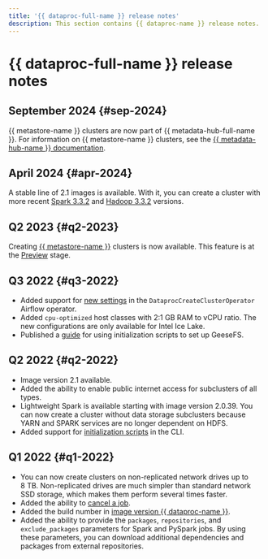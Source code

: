 ```yaml
---
title: '{{ dataproc-full-name }} release notes'
description: This section contains {{ dataproc-name }} release notes.
---
```


# {{ dataproc-full-name }} release notes

## September 2024 {#sep-2024}

{{ metastore-name }} clusters are now part of {{ metadata-hub-full-name }}. For information on {{ metastore-name }} clusters, see the [{{ metadata-hub-name }} documentation](../../metadata-hub/concepts/metastore.md).

## April 2024 {#apr-2024}

A stable line of 2.1 images is available. With it, you can create a cluster with more recent [Spark 3.3.2](https://spark.apache.org/releases/spark-release-3-3-2.html) and [Hadoop 3.3.2](https://hadoop.apache.org/docs/r3.3.2/hadoop-project-dist/hadoop-common/release/3.3.2/RELEASENOTES.3.3.2.html) versions.

## Q2 2023 {#q2-2023}

Creating [{{ metastore-name }}](../../metadata-hub/concepts/metastore.md) clusters is now available. This feature is at the [Preview](../../overview/concepts/launch-stages.md) stage.

## Q3 2022 {#q3-2022}

* Added support for [new settings](https://github.com/apache/airflow/pull/25158) in the `DataprocCreateClusterOperator` Airflow operator.
* Added `cpu-optimized` host classes with 2:1 GB RAM to vCPU ratio. The new configurations are only available for Intel Ice Lake.
* Published a [guide](../tutorials/geesefs-init-actions.md) for using initialization scripts to set up GeeseFS.

## Q2 2022 {#q2-2022}

* Image version 2.1 available.
* Added the ability to enable public internet access for subclusters of all types.
* Lightweight Spark is available starting with image version 2.0.39. You can now create a cluster without data storage subclusters because YARN and SPARK services are no longer dependent on HDFS.
* Added support for [initialization scripts](../concepts/init-action.md) in the CLI. 

## Q1 2022 {#q1-2022}

* You can now create clusters on non-replicated network drives up to 8 TB. Non-replicated drives are much simpler than standard network SSD storage, which makes them perform several times faster.
* Added the ability to [cancel a job](../operations/jobs-spark#cancel).
* Added the build number in [image version {{ dataproc-name }}](../concepts/environment.md).
* Added the ability to provide the `packages`, `repositories`, and `exclude_packages` parameters for Spark and PySpark jobs. By using these parameters, you can download additional dependencies and packages from external repositories.
